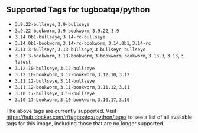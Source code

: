 ## Supported Tags for tugboatqa/python

* `3.9.22-bullseye`, `3.9-bullseye`
* `3.9.22-bookworm`, `3.9-bookworm`, `3.9.22`, `3.9`
* `3.14.0b1-bullseye`, `3.14-rc-bullseye`
* `3.14.0b1-bookworm`, `3.14-rc-bookworm`, `3.14.0b1`, `3.14-rc`
* `3.13.3-bullseye`, `3.13-bullseye`, `3-bullseye`, `bullseye`
* `3.13.3-bookworm`, `3.13-bookworm`, `3-bookworm`, `bookworm`, `3.13.3`, `3.13`, `3`, `latest`
* `3.12.10-bullseye`, `3.12-bullseye`
* `3.12.10-bookworm`, `3.12-bookworm`, `3.12.10`, `3.12`
* `3.11.12-bullseye`, `3.11-bullseye`
* `3.11.12-bookworm`, `3.11-bookworm`, `3.11.12`, `3.11`
* `3.10.17-bullseye`, `3.10-bullseye`
* `3.10.17-bookworm`, `3.10-bookworm`, `3.10.17`, `3.10`

The above tags are currently supported. Visit https://hub.docker.com/r/tugboatqa/python/tags/ to see a list of all available tags for this image, including those that are no longer supported.

